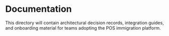 # Documentation

This directory will contain architectural decision records, integration guides, and onboarding material for teams adopting the POS immigration platform.
